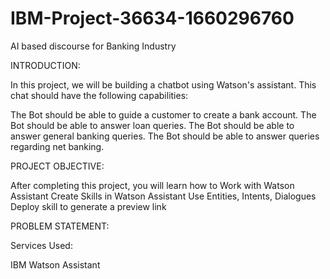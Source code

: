 # IBM-Project-36634-1660296760
<p>AI based discourse for Banking Industry<p>
INTRODUCTION: 
<p>In this project, we will be building a chatbot using Watson's assistant. This chat should have the following capabilities:

The Bot should be able to guide a customer to create a bank account.
The Bot should be able to answer loan queries.
The Bot should be able to answer general banking queries.
The Bot should be able to answer queries regarding net banking.</p>
PROJECT OBJECTIVE:
<p>After completing this project, you will learn how to 
Work with Watson Assistant
Create Skills  in Watson Assistant
Use Entities, Intents, Dialogues
Deploy skill to generate a preview link<p>
PROBLEM STATEMENT:
<p></p>

Services Used:
<img ref="">

IBM Watson Assistant
